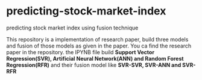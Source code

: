 # predicting-stock-market-index
predicting stock market index using fusion technique

This repository is a implementation of research paper, build three models and fusion of those models as given in the paper. You ca find the research paper in the repository.
the IPYNB file build **Support Vector Regression(SVR), Artificial Neural Network(ANN) and Random Forest Regression(RFR)** and their fusion model like **SVR-SVR, SVR-ANN and SVR-RFR**
